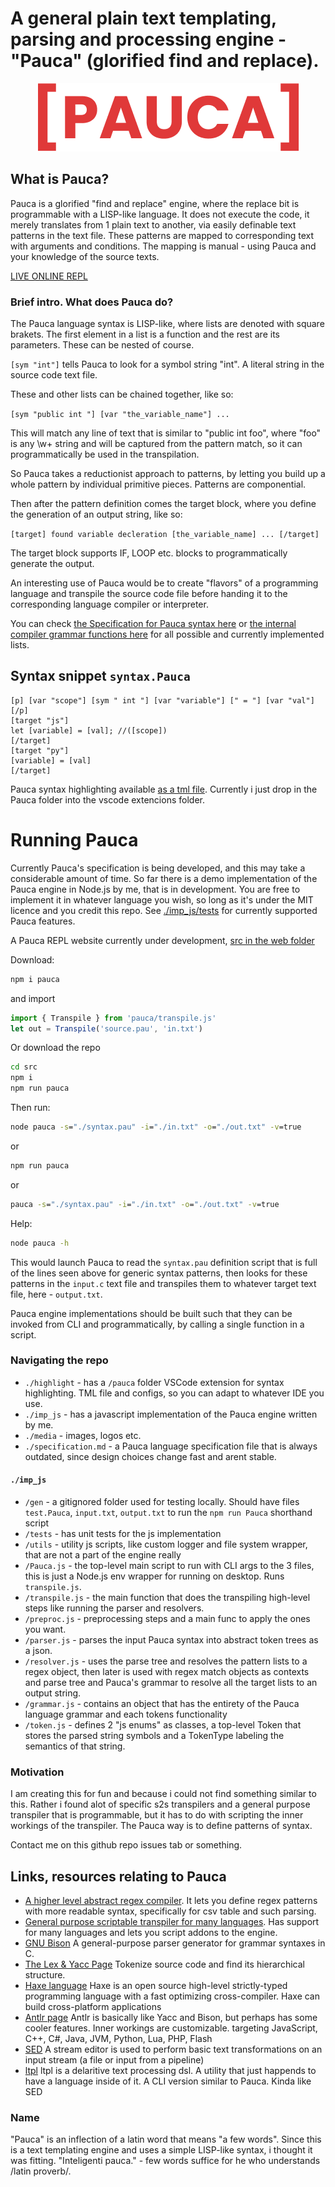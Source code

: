 # A general plain text templating, parsing and processing engine - "Pauca" (glorified find and replace).

<p align="center"><img src="./media/pauca%20logo.png"/></p>

## What is Pauca?
Pauca is a glorified "find and replace" engine, where the replace bit is programmable with a LISP-like language. It does not execute the code, it merely translates from 1 plain text to another, via easily definable text patterns in the text file. These patterns are mapped to corresponding text with arguments and conditions. The mapping is manual - using Pauca and your knowledge of the source texts.

[LIVE ONLINE REPL](https://pauca.vercel.app/)

### Brief intro. What does Pauca do?

The Pauca language syntax is LISP-like, where lists are denoted with square brakets. The first element in a list is a function and the rest are its parameters. These can be nested of course.

``[sym "int"]`` tells Pauca to look for a symbol string "int". A literal string in the source code text file.

These and other lists can be chained together, like so:

``[sym "public int "] [var "the_variable_name"] ...``

This will match any line of text that is similar to "public int foo", where "foo" is any \w+ string and will be captured from the pattern match, so it can programmatically be used in the transpilation.

So Pauca takes a reductionist approach to patterns, by letting you build up a whole pattern by individual primitive pieces. Patterns are componential.

Then after the pattern definition comes the target block, where you define the generation of an output string, like so:

``[target] found variable decleration [the_variable_name] ... [/target]``

The target block supports IF, LOOP etc. blocks to programmatically generate the output.

An interesting use of Pauca would be to create "flavors" of a programming language and transpile the source code file before handing it to the corresponding language compiler or interpreter.

You can check [the Specification for Pauca syntax here](./specification.md) or [the internal compiler grammar functions here](./src/grammar.js) for all possible and currently implemented lists.

## Syntax snippet ``syntax.Pauca``

```
[p] [var "scope"] [sym " int "] [var "variable"] [" = "] [var "val"] [/p]
[target "js"]
let [variable] = [val]; //([scope])
[/target]
[target "py"]
[variable] = [val]
[/target]
```

Pauca syntax highlighting available [as a tml file](./highlight/).
Currently i just drop in the Pauca folder into the vscode extencions folder.

# Running Pauca

Currently Pauca's specification is being developed, and this may take a considerable amount of time. So far there is a demo implementation of the Pauca engine in Node.js by me, that is in development. You are free to implement it in whatever language you wish, so long as it's under the MIT licence and you credit this repo. See [./imp_js/tests](./src/tests) for currently supported Pauca features.

A Pauca REPL website currently under development, [src in the web folder](./web/)

Download:
 
```bat
npm i pauca
```

and import

```js
import { Transpile } from 'pauca/transpile.js'
let out = Transpile('source.pau', 'in.txt')
```

Or download the repo

```bat
cd src
npm i
npm run pauca
```

Then run:

```bat
node pauca -s="./syntax.pau" -i="./in.txt" -o="./out.txt" -v=true
```
or
```bat
npm run pauca
```
or
```bat
pauca -s="./syntax.pau" -i="./in.txt" -o="./out.txt" -v=true
```

Help:
```bat
node pauca -h
```

This would launch Pauca to read the `syntax.pau` definition script that is full of the lines seen above for generic syntax patterns, then looks for these patterns in the `input.c` text file and transpiles them to whatever target text file, here - `output.txt`.

Pauca engine implementations should be built such that they can be invoked from CLI and programmatically, by calling a single function in a script.

### Navigating the repo

* `./highlight` - has a `/pauca` folder VSCode extension for syntax highlighting. TML file and configs, so you can adapt to whatever IDE you use.
* `./imp_js` - has a javascript implementation of the Pauca engine written by me.
* `./media` - images, logos etc.
* `./specification.md` - a Pauca language specification file that is always outdated, since design choices change fast and arent stable.

#### `./imp_js`

* `/gen` - a gitignored folder used for testing locally. Should have files `test.Pauca`, `input.txt`, `output.txt` to run the `npm run Pauca` shorthand script
* `/tests` - has unit tests for the js implementation
* `/utils` - utility js scripts, like custom logger and file system wrapper, that are not a part of the engine really
* `/Pauca.js` - the top-level main script to run with CLI args to the 3 files, this is just a Node.js env wrapper for running on desktop. Runs `transpile.js`.
* `/transpile.js` - the main function that does the transpiling high-level steps like running the parser and resolvers.
* `/preproc.js` - preprocessing steps and a main func to apply the ones you want.
* `/parser.js` - parses the input Pauca syntax into abstract token trees as a json.
* `/resolver.js` - uses the parse tree and resolves the pattern lists to a regex object, then later is used with regex match objects as contexts and parse tree and Pauca's grammar to resolve all the target lists to an output string.
* `/grammar.js` - contains an object that has the entirety of the Pauca language grammar and each tokens functionality
* `/token.js` - defines 2 "js enums" as classes, a top-level Token that stores the parsed string symbols and a TokenType labeling the semantics of that string. 

### Motivation

I am creating this for fun and because i could not find something similar to this. Rather i found alot of specific s2s transpilers and a general purpose transpiler that is programmable, but it has to do with scripting the inner workings of the transpiler. The Pauca way is to define patterns of syntax.

Contact me on this github repo issues tab or something.

## Links, resources relating to Pauca

* [A higher level abstract regex compiler](https://github.com/Ruminat/Asq-Server). It lets you define regex patterns with more readable syntax, specifically for csv table and such parsing.
* [General purpose scriptable transpiler for many languages](https://awesomeopensource.com/project/jarble/transpiler). Has support for many languages and lets you script addons to the engine.
* [GNU Bison](https://www.gnu.org/software/bison/) A general-purpose parser generator for grammar syntaxes in C.
* [The Lex & Yacc Page](http://dinosaur.compilertools.net/) Tokenize source code and find its hierarchical structure.
* [Haxe language](https://haxe.org/) Haxe is an open source high-level strictly-typed programming language with a fast optimizing cross-compiler. Haxe can build cross-platform applications 
* [Antlr page](https://www.antlr.org/) Antlr is basically like Yacc and Bison, but perhaps has some cooler features. Inner workings are customizable. 
targeting JavaScript, C++, C#, Java, JVM, Python, Lua, PHP, Flash
* [SED](https://www.gnu.org/software/sed/manual/sed.html) A stream editor is used to perform basic text transformations on an input stream (a file or input from a pipeline)
* [ltpl](https://github.com/ikoloki/ltpl) ltpl is a delaritive text processing dsl. A utility that just happends to have a language inside of it. A CLI version similar to Pauca. Kinda like SED

### Name

"Pauca" is an inflection of a latin word that means "a few words". Since this is a text templating engine and uses a simple LISP-like syntax, i thought it was fitting. "Inteligenti pauca." - few words suffice for he who understands /latin proverb/.
